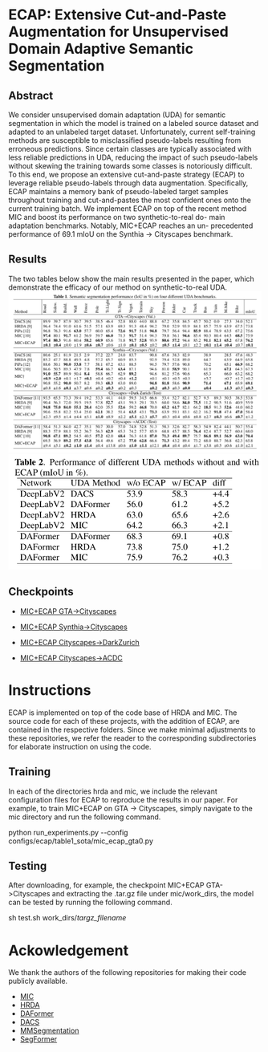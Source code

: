 # ECAP: Extensive Cut-and-Paste Augmentation for Unsupervised Domain Adaptive Semantic Segmentation

## Abstract
We consider unsupervised domain adaptation (UDA) for semantic
segmentation in which the model is trained on a labeled source
dataset and adapted to an unlabeled target dataset. Unfortunately, current self-training methods are susceptible to misclassified
pseudo-labels resulting from erroneous predictions. Since certain
classes are typically associated with less reliable predictions in
UDA, reducing the impact of such pseudo-labels without skewing
the training towards some classes is notoriously difficult. To this end,
we propose an extensive cut-and-paste strategy (ECAP) to leverage
reliable pseudo-labels through data augmentation. Specifically,
ECAP maintains a memory bank of pseudo-labeled target samples
throughout training and cut-and-pastes the most confident ones onto
the current training batch. We implement ECAP on top of the recent
method MIC and boost its performance on two synthetic-to-real do-
main adaptation benchmarks. Notably, MIC+ECAP reaches an un-
precedented performance of 69.1 mIoU on the Synthia $\rightarrow$ Cityscapes
benchmark.

## Results
The two tables below show the main results presented in the paper, which demonstrate the efficacy of our method on synthetic-to-real UDA.
<img src=resources/sota_comparison.png width=1200>
<img src=resources/complementary_results.png width=600>

## Checkpoints
* [MIC+ECAP GTA->Cityscapes](https://drive.google.com/file/d/1IFWE8zKBpsOI37NQ8tYLK9LMnvjlGKPl/view?usp=sharing)

* [MIC+ECAP Synthia->Cityscapes](https://drive.google.com/file/d/1upQhfPPtdNpjPr6tmfXEAiIRAF50iZx-/view?usp=sharing)

* [MIC+ECAP Cityscapes->DarkZurich](https://drive.google.com/file/d/1Yxzx432Lt97mwxo1vxgzzSQOKVTbHC31/view?usp=drive_link)

* [MIC+ECAP Cityscapes->ACDC](https://drive.google.com/file/d/1nAKQu7uxJ3o2QdoIBh0UVaVeGl_32GxH/view?usp=drive_link)

# Instructions
ECAP is implemented on top of the code base of HRDA and MIC.
The source code for each of these projects, with the addition of ECAP, are contained in the respective folders. Since we make minimal adjustments to these repositories, we refer the reader to the corresponding subdirectories for elaborate instruction on using the code.
## Training
In each of the directories hrda and mic, we include the relevant configuration files for ECAP to reproduce the results in our paper. For example, to train MIC+ECAP on GTA $\rightarrow$ Cityscapes, simply navigate to the mic directory and run the following command.

python run_experiments.py --config configs/ecap/table1_sota/mic_ecap_gta0.py

## Testing
After downloading, for example, the checkpoint MIC+ECAP GTA->Cityscapes and extracting the .tar.gz file under mic/work_dirs, the model can be tested by running the following command.

sh test.sh work_dirs/*targz_filename*


# Ackowledgement
We thank the authors of the following repositories for making their code publicly available.

* [MIC](https://github.com/lhoyer/MIC)
* [HRDA](https://github.com/lhoyer/HRDA)
* [DAFormer](https://github.com/lhoyer/DAFormer)
* [DACS](https://github.com/vikolss/DACS)
* [MMSegmentation](https://github.com/open-mmlab/mmsegmentation)
* [SegFormer](https://github.com/NVlabs/SegFormer)
